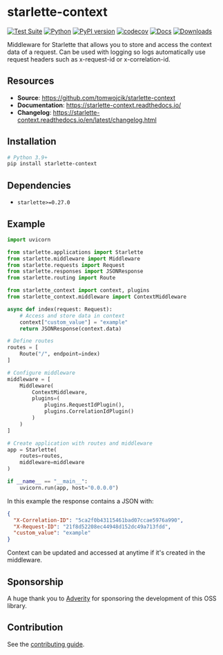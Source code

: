 # starlette-context

[![Test Suite](https://github.com/tomwojcik/starlette-context/actions/workflows/test-suite.yml/badge.svg)](https://github.com/tomwojcik/starlette-context/actions/workflows/test-suite.yml)
[![Python](https://img.shields.io/badge/python-3.9+-blue.svg)](https://www.python.org/downloads/release/python-390/)
[![PyPI version](https://badge.fury.io/py/starlette-context.svg)](https://badge.fury.io/py/starlette-context)
[![codecov](https://codecov.io/gh/tomwojcik/starlette-context/branch/master/graph/badge.svg)](https://codecov.io/gh/tomwojcik/starlette-context)
[![Docs](https://readthedocs.org/projects/pip/badge/?version=latest)](https://starlette-context.readthedocs.io/)
[![Downloads](https://img.shields.io/pypi/dm/starlette-context)](https://pypi.org/project/starlette-context/)

Middleware for Starlette that allows you to store and access the context data of a request. Can be used with logging so logs automatically use request headers such as x-request-id or x-correlation-id.

## Resources

- **Source**: https://github.com/tomwojcik/starlette-context
- **Documentation**: https://starlette-context.readthedocs.io/
- **Changelog**: https://starlette-context.readthedocs.io/en/latest/changelog.html

## Installation

```bash
# Python 3.9+
pip install starlette-context
```

## Dependencies

- `starlette>=0.27.0`

## Example

```python
import uvicorn

from starlette.applications import Starlette
from starlette.middleware import Middleware
from starlette.requests import Request
from starlette.responses import JSONResponse
from starlette.routing import Route

from starlette_context import context, plugins
from starlette_context.middleware import ContextMiddleware

async def index(request: Request):
    # Access and store data in context
    context["custom_value"] = "example"
    return JSONResponse(context.data)

# Define routes
routes = [
    Route("/", endpoint=index)
]

# Configure middleware
middleware = [
    Middleware(
        ContextMiddleware,
        plugins=(
            plugins.RequestIdPlugin(),
            plugins.CorrelationIdPlugin()
        )
    )
]

# Create application with routes and middleware
app = Starlette(
    routes=routes,
    middleware=middleware
)

if __name__ == "__main__":
    uvicorn.run(app, host="0.0.0.0")
```

In this example the response contains a JSON with:

```json
{
  "X-Correlation-ID": "5ca2f0b43115461bad07ccae5976a990",
  "X-Request-ID": "21f8d52208ec44948d152dc49a713fdd",
  "custom_value": "example"
}
```

Context can be updated and accessed at anytime if it's created in the middleware.

## Sponsorship

A huge thank you to [Adverity](https://www.adverity.com/) for sponsoring the development of this OSS library.

## Contribution

See the [contributing guide](https://starlette-context.readthedocs.io/en/latest/contributing.html).
